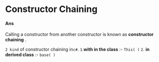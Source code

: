 
# Constructor Chaining
#### Ans 
Calling a constructor from another constructor is known as **constructor chaining** .

`2 kind` of constructor chaining in` c# `.
				`1`.**with in the class** :- `This( )` 
				`2`. **in derived class** :- `base( )`

